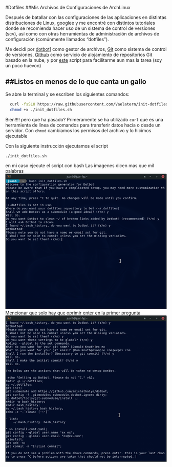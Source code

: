 #Dotfiles
##Mis Archivos de Configuraciones de ArchLinux

Después de batallar con las configuraciones de las aplicaciones en distintas distribuciones de Linux, googlee y me encontré con distintos tutoriales donde se recomienda hacer uso de un sistema de control de versiones (scv), así como con otras herramientas de administración de archivos de configuración (comúnmente llamados “dotfiles”).

Me decidí por [dotbot][dotbot-repo]] como gestor de archivos, [Git][git-repo] como sistema de control de versiones, [Github][github-repo] como servicio de alojamiento de repositorios Git basado en la nube, y por [este][scrpt-repo] script para facilitarme aun mas la tarea (soy un poco huevon)

##Listos en menos de lo que canta un gallo
------------------------------------------
Se abre la terminal y se escriben los siguientes comandos:
```bash
  curl -fsSLO https://raw.githubusercontent.com/Vaelatern/init-dotfiles/master/init_dotfiles.sh
  chmod +x ./init_dotfiles.sh
```
Bien!!!! pero que ha pasado? 
Primeramente se ha utilizado `curl` que es una herramienta de línea de comandos para transferir datos hacia o desde un servidor.
Con `chmod` cambiamos los permisos del archivo y lo hicimos ejecutable

Con la siguiente instrucción ejecutamos el script
```bash
./init_dotfiles.sh
```
en mi caso ejecute el script con bash
Las imagenes dicen mas que mil palabras
![img](_images/im4.png)
Mencionar que solo hay que oprimir enter en la primer pregunta
![im2](_images/im5.png)


[dotbot-repo]: https://github.com/anishathalye/dotbot
[scrpt-repo]: (https://github.com/Vaelatern/init-dotfiles)
[git-repo]: https://git-scm.com/
[github-repo]: https://github.com/